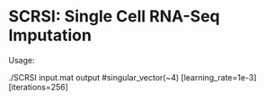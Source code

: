 # SCRSI: Single Cell RNA-Seq Imputation

Usage: 

./SCRSI input.mat output #singular_vector(~4) [learning_rate=1e-3] [iterations=256]

